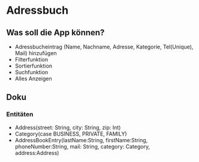 # Adressbuch

## Was soll die App können?

- Adressbucheintrag (Name, Nachname, Adresse, Kategorie, Tel(Unique), Mail) hinzufügen
- Filterfunktion 
- Sortierfunktion
- Suchfunktion
- Alles Anzeigen

## Doku
### Entitäten
- Address(street: String, city: String, zip: Int)
- Category(case BUSINESS, PRIVATE, FAMILY)
- AddressBookEntry(lastName:String, firstName:String, phoneNumber:String, mail: String, category: Category, address:Address)
